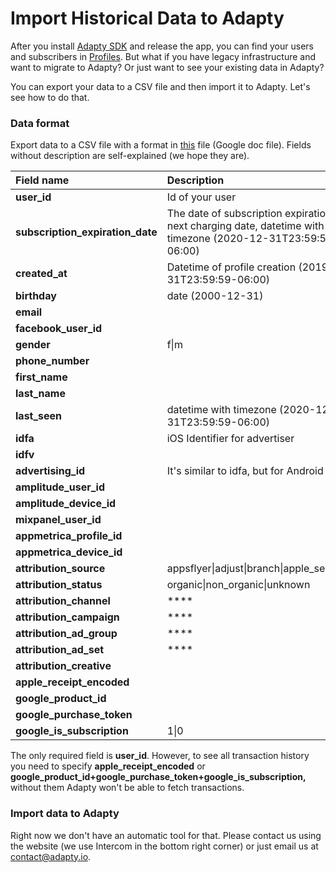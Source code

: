 # Import Historical Data to Adapty

After you install [Adapty SDK](https://github.com/adaptyteam/AdaptySDK-iOS) and release the app, you can find your users and subscribers in [Profiles](profiles-and-promo-campaigns/profiles.md). But what if you have legacy infrastructure and want to migrate to Adapty? Or just want to see your existing data in Adapty?

You can export your data to a CSV file and then import it to Adapty. Let's see how to do that.

### Data format

Export data to a CSV file with a format in [this](https://docs.google.com/spreadsheets/d/162LMI9D7-BP63Jkllj2AtpaD7FQFa0-V-Yht1U65Ojs/edit?usp=sharing) file \(Google doc file\). Fields without description are self-explained \(we hope they are\). 

| Field name | Description |
| :--- | :--- |
| **user\_id** | Id of your user |
| **subscription\_expiration\_date** | The date of subscription expiration, i.g. next charging date, datetime with timezone \(2020-12-31T23:59:59-06:00\) |
| **created\_at** | Datetime of profile creation \(2019-12-31T23:59:59-06:00\) |
| **birthday** | date \(2000-12-31\) |
| **email** |  |
| **facebook\_user\_id** |  |
| **gender** | f\|m |
| **phone\_number** |  |
| **first\_name** |  |
| **last\_name** |  |
| **last\_seen** | datetime with timezone \(2020-12-31T23:59:59-06:00\) |
| **idfa** | iOS Identifier for advertiser |
| **idfv** |  |
| **advertising\_id** | It's similar to idfa, but for Android |
| **amplitude\_user\_id** |  |
| **amplitude\_device\_id** |  |
| **mixpanel\_user\_id** |  |
| **appmetrica\_profile\_id** |  |
| **appmetrica\_device\_id** |  |
| **attribution\_source** | appsflyer\|adjust\|branch\|apple\_search\_ads |
| **attribution\_status** | organic\|non\_organic\|unknown |
| **attribution\_channel** | \*\*\*\* |
| **attribution\_campaign** | \*\*\*\* |
| **attribution\_ad\_group** | \*\*\*\* |
| **attribution\_ad\_set** | \*\*\*\* |
| **attribution\_creative** |  |
| **apple\_receipt\_encoded** |  |
| **google\_product\_id** |  |
| **google\_purchase\_token** |  |
| **google\_is\_subscription** | 1\|0 |

The only required field is **user\_id**. However, to see all transaction history you need to specify **apple\_receipt\_encoded** or **google\_product\_id+google\_purchase\_token+google\_is\_subscription,** without them Adapty won't be able to fetch transactions.

### Import data to Adapty

Right now we don't have an automatic tool for that. Please contact us using the website \(we use Intercom in the bottom right corner\) or just email us at contact@adapty.io.

